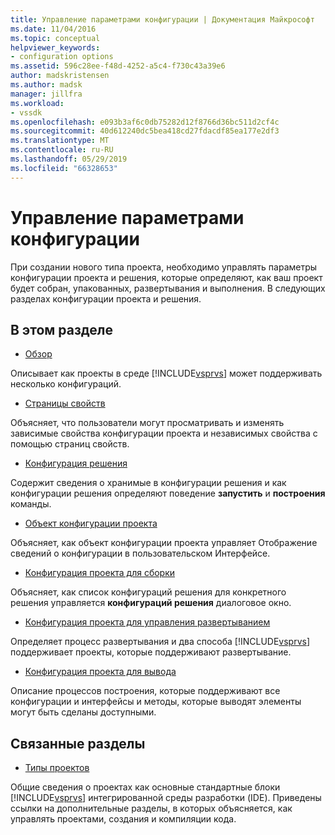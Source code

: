 ```yaml
---
title: Управление параметрами конфигурации | Документация Майкрософт
ms.date: 11/04/2016
ms.topic: conceptual
helpviewer_keywords:
- configuration options
ms.assetid: 596c28ee-f48d-4252-a5c4-f730c43a39e6
author: madskristensen
ms.author: madsk
manager: jillfra
ms.workload:
- vssdk
ms.openlocfilehash: e093b3af6c0db75282d12f8766d36bc511d2cf4c
ms.sourcegitcommit: 40d612240dc5bea418cd27fdacdf85ea177e2df3
ms.translationtype: MT
ms.contentlocale: ru-RU
ms.lasthandoff: 05/29/2019
ms.locfileid: "66328653"
---
```

# <a name="managing-configuration-options"></a>Управление параметрами конфигурации
При создании нового типа проекта, необходимо управлять параметры конфигурации проекта и решения, которые определяют, как ваш проект будет собран, упакованных, развертывания и выполнения. В следующих разделах конфигурации проекта и решения.

## <a name="in-this-section"></a>В этом разделе
- [Обзор](../../extensibility/internals/configuration-options-overview.md)

 Описывает как проекты в среде [!INCLUDE[vsprvs](../../code-quality/includes/vsprvs_md.md)] может поддерживать несколько конфигураций.

- [Страницы свойств](../../extensibility/internals/property-pages.md)

 Объясняет, что пользователи могут просматривать и изменять зависимые свойства конфигурации проекта и независимых свойства с помощью страниц свойств.

- [Конфигурация решения](../../extensibility/internals/solution-configuration.md)

 Содержит сведения о хранимые в конфигурации решения и как конфигурации решения определяют поведение **запустить** и **построения** команды.

- [Объект конфигурации проекта](../../extensibility/internals/project-configuration-object.md)

 Объясняет, как объект конфигурации проекта управляет Отображение сведений о конфигурации в пользовательском Интерфейсе.

- [Конфигурация проекта для сборки](../../extensibility/internals/project-configuration-for-building.md)

 Объясняет, как список конфигураций решения для конкретного решения управляется **конфигураций решения** диалоговое окно.

- [Конфигурация проекта для управления развертыванием](../../extensibility/internals/project-configuration-for-managing-deployment.md)

 Определяет процесс развертывания и два способа [!INCLUDE[vsprvs](../../code-quality/includes/vsprvs_md.md)] поддерживает проекты, которые поддерживают развертывание.

- [Конфигурация проекта для вывода](../../extensibility/internals/project-configuration-for-output.md)

 Описание процессов построения, которые поддерживают все конфигурации и интерфейсы и методы, которые выводят элементы могут быть сделаны доступными.

## <a name="related-sections"></a>Связанные разделы
- [Типы проектов](../../extensibility/internals/project-types.md)

 Общие сведения о проектах как основные стандартные блоки [!INCLUDE[vsprvs](../../code-quality/includes/vsprvs_md.md)] интегрированной среды разработки (IDE). Приведены ссылки на дополнительные разделы, в которых объясняется, как управлять проектами, создания и компиляции кода.
